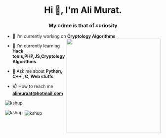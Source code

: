
<h1 align="center">Hi 👋, I'm Ali Murat.</h1>
<h3 align="center" color="green">My crime is that of curiosity</h3>

- 🔭 I’m currently working on **Cryptology Algorithms** <img align="right" src="https://camo.githubusercontent.com/f20a2949d7b90ca1c13e98d3629d46415dd22d6af33d286e9243a1f2e4f44b30/68747470733a2f2f6d656469612e67697068792e636f6d2f6d656469612f676a72594477626a6e4b38783336785a494f2f67697068792e676966" width="305" data-canonical-src="https://media.giphy.com/media/gjrYDwbjnK8x36xZIO/giphy.gif" style="max-width:100%;">


- 🌱 I’m currently learning **Hack tools,PHP,JS,Cryptology Algorithms** 
- 💬 Ask me about **Python, C++ , C, Web stuffs**

- 📫 How to reach me **alimuraat@hotmail.com**



<p><img align="center" src="https://giphy.com/gifs/YQitE4YNQNahy/html5" alt="kshup" /></p>
<p><img align="left" src="https://github-readme-stats.vercel.app/api/top-langs?username=kshup&show_icons=true&locale=en&layout=compact" alt="kshup" /></p>

<p>&nbsp;<img align="center" src="https://github-readme-stats.vercel.app/api?username=kshup&show_icons=true&locale=en" alt="kshup" /></p>

